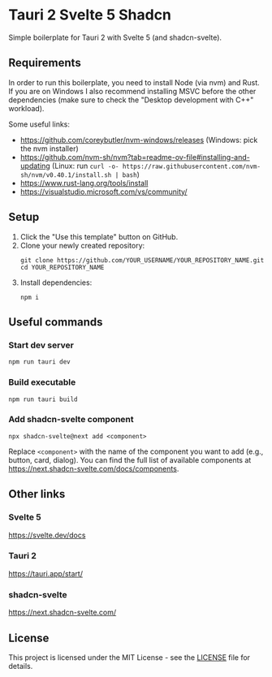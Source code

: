# Tauri 2 Svelte 5 Shadcn

Simple boilerplate for Tauri 2 with Svelte 5 (and shadcn-svelte).

## Requirements

In order to run this boilerplate, you need to install Node (via nvm) and Rust. If you are on Windows I also recommend installing MSVC before the other dependencies (make sure to check the "Desktop development with C++" workload).

Some useful links:

- https://github.com/coreybutler/nvm-windows/releases (Windows: pick the nvm installer)
- https://github.com/nvm-sh/nvm?tab=readme-ov-file#installing-and-updating (Linux: run `curl -o- https://raw.githubusercontent.com/nvm-sh/nvm/v0.40.1/install.sh | bash`)
- https://www.rust-lang.org/tools/install
- https://visualstudio.microsoft.com/vs/community/

## Setup

1. Click the "Use this template" button on GitHub.
2. Clone your newly created repository:
   ```
   git clone https://github.com/YOUR_USERNAME/YOUR_REPOSITORY_NAME.git
   cd YOUR_REPOSITORY_NAME
   ```
3. Install dependencies:
   ```
   npm i
   ```

## Useful commands

### Start dev server

```
npm run tauri dev
```

### Build executable

```
npm run tauri build
```

### Add shadcn-svelte component

```
npx shadcn-svelte@next add <component>
```

Replace `<component>` with the name of the component you want to add (e.g., button, card, dialog). You can find the full list of available components at https://next.shadcn-svelte.com/docs/components.

## Other links

### Svelte 5

https://svelte.dev/docs

### Tauri 2

https://tauri.app/start/

### shadcn-svelte

https://next.shadcn-svelte.com/

## License

This project is licensed under the MIT License - see the [LICENSE](LICENSE) file for details.
